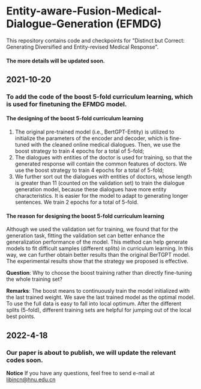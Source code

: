 # Entity-aware-Fusion-Medical-Dialogue-Generation (EFMDG)
This repository contains code and checkpoints for "Distinct but Correct: Generating Diversified and Entity-revised Medical Response".
#### The more details will be updated soon.
## 2021-10-20
### To add the code of the boost 5-fold curriculum learning, which is used for finetuning the EFMDG model. 
#### The designing of the boost 5-fold curriculum learning
1. The original pre-trained model (i.e., BertGPT-Entity) is utilized to initialize the parameters of the
encoder and decoder, which is fine-tuned with the cleaned online medical dialogues. Then, we use
the boost strategy to train 4 epochs for a total of 5-fold;
2. The dialogues with entities of the doctor is used for training, so that the generated response will
contain the common features of doctors. We use the boost strategy to train 4 epochs for a total of
5-fold;
3. We further sort out the dialogues with entities of doctors, whose length is greater than 11 (counted
on the validation set) to train the dialogue generation model, because these dialogues have more
entity characteristics. It is easier for the model to adapt to generating longer sentences. We train
2 epochs for a total of 5-fold.
#### The reason for designing the boost 5-fold curriculum learning
Although we used the validation set for training, we found that for the generation task, fitting the validation set can better enhance the generalization performance of the model. This method can help generate models to fit difficult samples (different splits) in curriculum learning. In this way, we can further obtain better results than the original BerTGPT model. The experimental results show that the strategy we proposed is effective. 

**Question**: Why to choose the boost training rather than directly fine-tuning the whole training set?

**Remarks**: The boost means to continuously train the model initialized with the last trained weight. We save the last trained model as the optimal model. To use the full data is easy to fall into local optimum. After the different splits (5-fold), different training sets are helpful for jumping out of the local best points.
## 2022-4-18
### Our paper is about to publish, we will update the relevant codes soon. 

**Notice** If you have any questions, feel free to send e-mail at libincn@hnu.edu.cn
